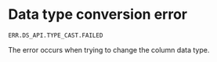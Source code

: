 # Data type conversion error

`ERR.DS_API.TYPE_CAST.FAILED`

The error occurs when trying to change the column data type.